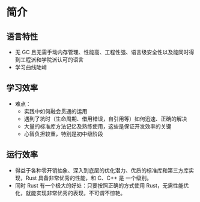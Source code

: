 # 简介

## 语言特性

- 无 GC 且无需手动内存管理、性能高、工程性强、语言级安全性以及能同时得到工程派和学院派认可的语言
- 学习曲线陡峭

## 学习效率

- 难点：
  - 实践中如何融会贯通的运用
  - 遇到了坑时（生命周期、借用错误，自引用等）如何迅速、正确的解决
  - 大量的标准库方法记忆及熟练使用，这些是保证开发效率的关键
  - 心智负担较重，特别是初中级阶段

## 运行效率

- 得益于各种零开销抽象、深入到底层的优化潜力、优质的标准库和第三方库实现，Rust 具备非常优秀的性能，和 C、C++ 是 一个级别。
- 同时 Rust 有一个极大的好处：只要按照正确的方式使用 Rust，无需性能优化，就能实现非常优秀的表现，不可谓不惊艳。
